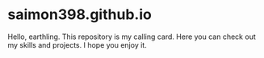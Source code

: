 # saimon398.github.io
Hello, earthling. This repository is my calling card. Here you can check out my skills and projects. I hope you enjoy it. 
